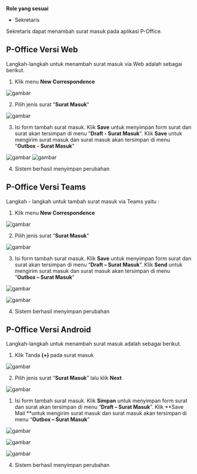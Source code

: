 **Role yang sesuai**

- Sekretaris

Sekretaris dapat menambah surat masuk pada aplikasi P-Office. 

## **P-Office Versi Web**

Langkah-langkah untuk menambah surat masuk via Web adalah sebagai berikut.

1.	Klik menu **New Correspondence**

![gambar](SuratMasuk/SM_Web/SM02.png)

2.	Pilih jenis surat "**Surat Masuk**"

![gambar](SuratMasuk/SM_Web/SM03.png)

3.	Isi form tambah surat masuk. Klik **Save** untuk menyimpan form surat dan surat akan tersimpan di menu "**Draft - Surat Masuk**". Klik **Save** untuk mengirim surat masuk dan surat masuk akan tersimpan di menu "**Outbox - Surat Masuk**"

![gambar](SuratMasuk/SM_Web/SM04.png)
![gambar](SuratMasuk/SM_Web/SM05.png)

4.  Sistem berhasil menyimpan perubahan


## **P-Office Versi Teams**

Langkah - langkah untuk tambah surat masuk via Teams yaitu :

1.	Klik menu **New Correspondence**

![gambar](SuratMasuk/SM_Teams/SM02.png)

2.	Pilih jenis surat “**Surat Masuk**”

![gambar](SuratMasuk/SM_Teams/SM03.png)

3.	Isi form tambah surat masuk. Klik **Save** untuk menyimpan form surat dan surat akan tersimpan di menu “**Draft – Surat Masuk**”. Klik **Send** untuk mengirim surat masuk dan surat masuk akan tersimpan di menu “**Outbox – Surat Masuk**”

![gambar](SuratMasuk/SM_Teams/SM04.png)

![gambar](SuratMasuk/SM_Teams/SM05.png)

4.  Sistem berhasil menyimpan perubahan

## **P-Office Versi Android**

Langkah-langkah untuk menambah surat masuk adalah sebagai berikut.

1. Klik Tanda **(+)** pada surat masuk

![gambar](SuratMasuk/SM_Android/DSM\A01.jpg)


2. Pilih jenis surat “**Surat Masuk**” lalu klik **Next**

![gambar](SuratMasuk/SM_Android/Dm\A02.jpg)

1. Isi form tambah surat masuk. Klik **Simpan** untuk menyimpan form surat dan surat akan tersimpan di menu “**Draft – Surat Masuk**”. Klik **Save Mail **untuk mengirim surat masuk dan surat masuk akan tersimpan di menu “**Outbox – Surat Masuk**”
   
![gambar](SuratMasuk/SM_Android/TSM\A03.jpg)

![gambar](SuratMasuk/SM_Android/TSM\A04.jpg)

![gambar](SuratMasuk/SM_Android/TSM\A05.jpg)

4. Sistem berhasil menyimpan perubahan



